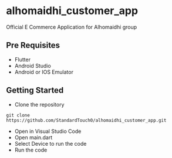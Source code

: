 # alhomaidhi_customer_app

Official E Commerce Application for Alhomaidhi group

## Pre Requisites

- Flutter
- Android Studio
- Android or IOS Emulator

## Getting Started

- Clone the repository

```
git clone https://github.com/StandardTouch0/alhomaidhi_customer_app.git
```

- Open in Visual Studio Code
- Open main.dart
- Select Device to run the code
- Run the code
